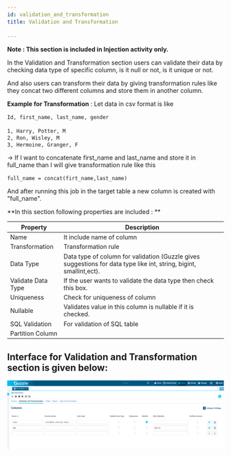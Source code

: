 ```yaml
---
id: validation_and_transformation
title: Validation and Transformation

---
```


**Note : This section is included in Injection activity only.**

In the Validation and Transformation section users can validate their data by checking data type of specific column, is it null or not, is it unique or not.

And also users can transform their data by giving transformation rules like they concat two different columns and store them in another column.

**Example for Transformation** : Let data in csv format is like 


	Id, first_name, last_name, gender

	1, Harry, Potter, M
    2, Ron, Wisley, M
    3, Hermoine, Granger, F

-> If I want to concatenate first_name and last_name and store it in full_name than I will give transformation rule like this 

	full_name = concat(firt_name,last_name)

And after running this job in the target table a new column is created with "full_name".

**In this section following properties are included : **

|Property|Description|
|--- |--- |
|Name|It include name of column|
|Transformation|Transformation rule|
|Data Type|Data type of column for validation (Guzzle gives suggestions for data type like int, string, bigint, smallint,ect).|
|Validate Data Type|If the user wants to validate the data type then check this box.|
|Uniqueness|Check for uniqueness of column|
|Nullable|Validates value in this column is nullable if it is checked.|
|SQL Validation|For validation of SQL table|
|Partition Column||



## Interface for Validation and Transformation section is given below:

<!-- ![image alt text](/img/docs/how-to-guides/ingest_data/transformation_validation_1.jpg) -->

<a href="/img/docs/how-to-guides/ingest_data/validation_&_transformation_1.png" target="_self" >
    <img width="1000" src="/img/docs/how-to-guides/ingest_data/validation_&_transformation_1.png" />
</a>




